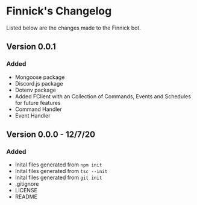 # Finnick's Changelog
Listed below are the changes made to the Finnick bot.

## Version 0.0.1

### Added

- Mongoose package
- Discord.js package
- Dotenv package
- Added FClient with an Collection of Commands, Events and Schedules for future features
- Command Handler
- Event Handler


## Version 0.0.0 - 12/7/20

### Added

- Inital files generated from `npm init`
- Inital files generated from `tsc --init`
- Inital files generated from `git init`
- .gitignore
- LICENSE
- README